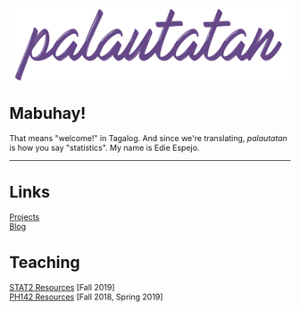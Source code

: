 <a href="/"><img src="images/banners_github.003.jpg"></a>


# Mabuhay!
That means "welcome!" in Tagalog. And since we're translating, *palautatan* is how you say "statistics". My name is Edie Espejo.

___

# Links
<a href="projects">Projects</a>  
<a href="blogs">Blog</a>  

# Teaching
<a href="stat2">STAT2 Resources</a> [Fall 2019]  
<a href="ph142">PH142 Resources</a> [Fall 2018, Spring 2019]  
